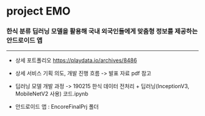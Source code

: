 # project EMO

### 한식 분류 딥러닝 모델을 활용해 국내 외국인들에게 맞춤형 정보를 제공하는 안드로이드 앱

-----------------------------------

- 상세 포트폴리오
https://playdata.io/archives/8486

- 상세 서비스 기획 의도, 개발 진행 흐름 -> 발표 자료 pdf 참고

- 딥러닝 모델 개발 과정 -> 190215 한식 데이터 전처리 + 딥러닝(InceptionV3, MobileNetV2 사용) 코드.ipynb

- 안드로이드 앱 : EncoreFinalPrj 폴더 

